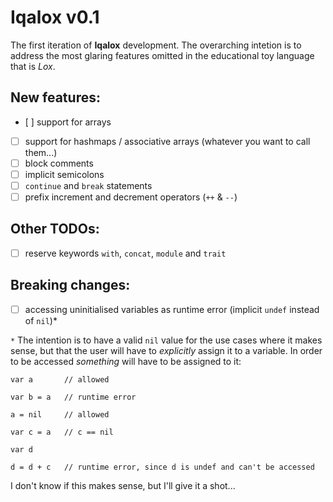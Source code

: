 # Iqalox v0.1 #

The first iteration of **Iqalox** development. The overarching intetion
is to address the most glaring features omitted in the educational toy
language that is *Lox*.

## New features: ##
- [ ] support for arrays
- [ ] support for hashmaps / associative arrays (whatever you want to call them...)
- [ ] block comments
- [ ] implicit semicolons
- [ ] `continue` and `break` statements
- [ ] prefix increment and decrement operators (`++` & `--`)

## Other TODOs: ##
- [ ] reserve keywords `with`, `concat`, `module` and `trait` 

## Breaking changes: ##
- [ ] accessing uninitialised variables as runtime error (implicit `undef` instead of `nil`)*


`*` The intention is to have a valid `nil` value for the use cases where it makes sense, but that the user will have to *explicitly* assign it to a variable. In order to be accessed *something* will have to be assigned to it:

```
var a       // allowed

var b = a   // runtime error

a = nil     // allowed

var c = a   // c == nil

var d

d = d + c   // runtime error, since d is undef and can't be accessed
```

I don't know if this makes sense, but I'll give it a shot...

